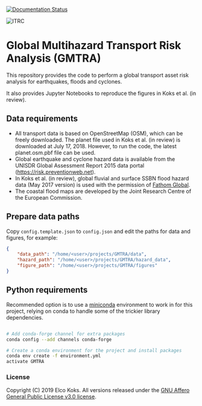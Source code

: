 [![Documentation Status](https://readthedocs.org/projects/gmtra/badge/?version=latest)](https://gmtra.readthedocs.io/en/latest/?badge=latest)

![ITRC](https://www.itrc.org.uk/wp-content/themes/itrc-mistral/images/ITRC-mistral.png)

# Global Multihazard Transport Risk Analysis (GMTRA)

This repository provides the code to perform a global transport asset risk analysis for earthquakes, floods and cyclones. 

It also provides Jupyter Notebooks to reproduce the figures in Koks et al. (in review). 

## Data requirements
* All transport data is based on OpenStreetMap (OSM), which can be freely downloaded. The planet file used in Koks et al. (in review) is downloaded at July 17, 2018. However, to run the code, the latest planet.osm.pbf file can be used.
* Global earthquake and cyclone hazard data is available from the UNISDR Global Assessment Report 2015 data portal (https://risk.preventionweb.net). 
* In Koks et al. (in review), global fluvial and surface SSBN flood hazard data (May 2017 version) is used with the permission of [Fathom Global](http://www.fathom.global/). 
* The coastal flood maps are developed by the Joint Research Centre of the European Commission. 

## Prepare data paths

Copy `config.template.json` to `config.json` and edit the paths for data and
figures, for example:

```json
{
    "data_path": "/home/<user>/projects/GMTRA/data",
    "hazard_path": "/home/<user>/projects/GMTRA/hazard_data",
    "figure_path": "/home/<user>/projects/GMTRA/figures"
}
```

## Python requirements

Recommended option is to use a [miniconda](https://conda.io/miniconda.html)
environment to work in for this project, relying on conda to handle some of the
trickier library dependencies.

```bash

# Add conda-forge channel for extra packages
conda config --add channels conda-forge

# Create a conda environment for the project and install packages
conda env create -f environment.yml
activate GMTRA

```


### License
Copyright (C) 2019 Elco Koks. All versions released under the [GNU Affero General Public License v3.0 license](LICENSE).
